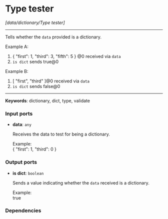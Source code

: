 # Type tester

_[data/dictionary/Type tester]_

---

Tells whether the `data` provided is a dictionary.  
  
Example A:  
1. { "first": 1, "third": 3, "fifth": 5 } @0 received via `data`  
4. `is dict` sends true@0  
  
Example B:  
1. [ "first", "third" ]@0 received via `data`  
4. `is dict` sends false@0  

---

__Keywords__: dictionary, dict, type, validate

### Input ports

* __data__: ` any `


    Receives the data to test for being a dictionary.  
      
    Example:  
    { "first": 1, "third": 0 }  

### Output ports

* __is dict__: ` boolean `


    Sends a value indicating whether the `data` received is a dictionary.  
      
    Example:  
    true  

### Dependencies




